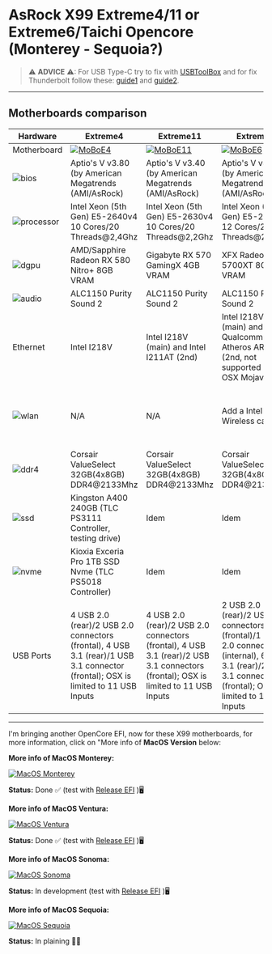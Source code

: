 [AirportItlwm]: https://github.com/openintelwireless/itlwm/releases
[Itlwm]: https://openintelwireless.github.io/itlwm/Installation.html
[USBToolBox]: https://github.com/USBToolBox/tool
[guide1]: https://elitemacx86.com/threads/how-to-enable-thunderbolt-3-hotplug-on-macos.462/
[guide2]: https://elitemacx86.com/threads/how-to-enable-thunderbolt-on-macos.461/

# AsRock X99 Extreme4/11 or Extreme6/Taichi Opencore (Monterey - Sequoia?)

> ⚠ **ADVICE** ⚠: For USB Type-C try to fix with [USBToolBox] and for fix Thunderbolt follow these: [guide1] and [guide2].
---

## Motherboards comparison

Hardware | Extreme4 | Extreme11 | Extreme6 | Taichi 
--- | --- | --- | --- | :--: 
Motherboard | [![MoBoE4](https://i.imgur.com/Q8CgiQa.png)](https://www.asrock.com/mb/intel/x99%20extreme4/) | [![MoBoE11](https://i.imgur.com/VLlZ4QH.png)](https://www.asrock.com/MB/Intel/X99%20Extreme11/index.asp) | [![MoBoE6](https://i.imgur.com/XReX76F.png)](https://www.asrock.com/MB/Intel/X99%20Extreme6/index.asp) | [![MoBoTai](https://i.imgur.com/VszqKuM.png)](https://www.asrock.com/MB/Intel/X99%20Taichi/index.asp)
![bios](https://i.imgur.com/RmYixFt.png) | Aptio's V v3.80 (by American Megatrends (AMI/AsRock) | Aptio's V v3.40 (by American Megatrends (AMI/AsRock) | Aptio's V v3.50 (by American Megatrends (AMI/AsRock) | Aptio's V v1.80 (by American Megatrends (AMI/AsRock)
![processor](https://i.imgur.com/K9VlfRK.png) | Intel Xeon (5th Gen) E5-2640v4 10 Cores/20 Threads@2,4Ghz | Intel Xeon (5th Gen) E5-2630v4 10 Cores/20 Threads@2,2Ghz | Intel Xeon (5th Gen) E5-2650v4 12 Cores/24 Threads@2,2Ghz | Intel Xeon (5th Gen) E5-2690v4 14 Cores/28 Threads@2,6Ghz
![dgpu](https://i.imgur.com/7TZmF2e.png) | AMD/Sapphire Radeon RX 580 Nitro+ 8GB VRAM | Gigabyte RX 570 GamingX 4GB VRAM | XFX Radeon RX 5700XT 8GB VRAM | Sapphire Radeon RX 5600 Pulse 6GB VRAM
![audio](https://i.imgur.com/A7RRuUn.png) | ALC1150 Purity Sound 2 | ALC1150 Purity Sound 2 | ALC1150 Purity Sound 2 | ALC1150 Purity Sound 3
Ethernet | Intel I218V | Intel I218V (main) and Intel I211AT (2nd) | Intel I218V (main) and Qualcomm Atheros AR8171 (2nd, not supported since OSX Mojave)| Intel I218V (main) and Intel I211AT (2nd)
![wlan](https://i.imgur.com/9eDLwo9.png) | N/A | N/A | Add a Intel Wireless card | Add [AirportItlwm] for Monterey or Ventura / [Itlwm] for BigSur, Sonoma or Sequoia?)
![ddr4](https://i.imgur.com/2oda3vY.png) | Corsair ValueSelect 32GB(4x8GB) DDR4@2133Mhz | Corsair ValueSelect 32GB(4x8GB) DDR4@2133Mhz | Corsair ValueSelect 32GB(4x8GB) DDR4@2133Mhz | Corsair ValueSelect 64GB(8x8GB) DDR4@2400Mhz
![ssd](https://i.imgur.com/pozDx4X.png) | Kingston A400 240GB (TLC PS3111 Controller, testing drive) | Idem | Idem | Idem 
![nvme](https://i.imgur.com/xbsV0Ia.png) | Kioxia Exceria Pro 1TB SSD Nvme (TLC PS5018 Controller) | Idem | Idem | Idem
USB Ports | 4 USB 2.0 (rear)/2 USB 2.0 connectors (frontal), 4 USB 3.1 (rear)/1 USB 3.1 connector (frontal); OSX is limited to 11 USB Inputs | 4 USB 2.0 (rear)/2 USB 2.0 connectors (frontal), 4 USB 3.1 (rear)/2 USB 3.1 connectors (frontal); OSX is limited to 11 USB Inputs | 2 USB 2.0 (rear)/2 USB 2.0 connectors (frontal)/1 USB 2.0 connector (internal), 6 USB 3.1 (rear)/2 USB 3.1 connectors (frontal); OSX is limited to 11 USB Inputs | 3 USB 2.0 (rear)/2 USB 2.0 connectors (frontal), 4 USB 3.1 (rear)/1 USB 3.1 connector (frontal), 1 USB Type-C 3.1 (rear); OSX is limited to 11 USB Inputs
---


I'm bringing another OpenCore EFI, now for these X99 motherboards, for more information, click on "More info of **MacOS Version** below:


**More info of MacOS Monterey:**

[![MacOS Monterey](https://i.imgur.com/xcZ2v8a.png)](https://github.com/sebasrock156/AsRock-X99-Extreme-Opencore/tree/Monterey)

**Status:** Done ✅ (test with [Release EFI](https://github.com/sebasrock156/AsRock-X99-Extreme-Opencore/releases) )🖥

**More info of MacOS Ventura:**

[![MacOS Ventura](https://i.imgur.com/KvpKPLD.png)](https://github.com/sebasrock156/AsRock-X99-Extreme-Opencore/tree/Ventura)

**Status:** Done ✅ (test with [Release EFI](https://github.com/sebasrock156/AsRock-X99-Extreme-Opencore/releases) )🖥

**More info of MacOS Sonoma:**

[![MacOS Sonoma](https://i.imgur.com/q5X0WXd.png)](https://github.com/sebasrock156/AsRock-X99-Extreme-Opencore/tree/Sonoma)

**Status:** In development (test with [Release EFI](https://github.com/sebasrock156/AsRock-X99-Extreme-Opencore/releases) )🖥

**More info of MacOS Sequoia:**

[![MacOS Sequoia](https://i.imgur.com/EzZuom8.png)](https://github.com/sebasrock156/AsRock-X99-Extreme-Opencore/tree/Sequoia-beta)

**Status:** In plaining 👷‍♂️




